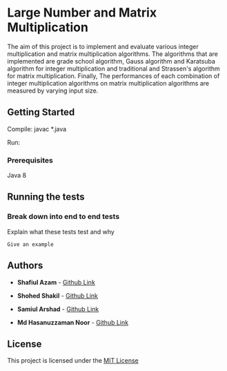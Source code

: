 # Large Number and Matrix Multiplication

The aim of this project is to implement and evaluate various integer multiplication and matrix multiplication algorithms. The  algorithms that are implemented are grade school algorithm, Gauss algorithm and Karatsuba algorithm for integer multiplication and traditional and Strassen's algorithm for matrix multiplication. Finally, The performances of each combination of integer multiplication algorithms on matrix multiplication algorithms are measured by varying input size.

## Getting Started

Compile:  javac *.java

Run: 

### Prerequisites

Java 8

## Running the tests


### Break down into end to end tests

Explain what these tests test and why

```
Give an example
```

## Authors
* **Shafiul Azam** - [Github Link](https://github.com/shafiul)

* **Shohed Shakil** - [Github Link](https://github.com/shohedshakil)

* **Samiul Arshad** - [Github Link](https://github.com/samiarshad)

* **Md Hasanuzzaman Noor** - [Github Link](https://github.com/zamannoor)



## License

This project is licensed under the [MIT License](https://mit-license.org)


